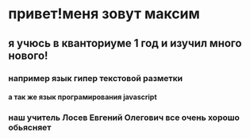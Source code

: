 # привет!меня зовут максим
## я учюсь в кванториуме 1 год и изучил много нового!
### например язык гипер текстовой разметки
#### а так же язык програмирования javascript
### наш учитель Лосев Евгений Олегович все очень хорошо обьясняет
###
